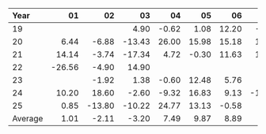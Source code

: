| Year    |               01   |               02   |               03   |               04   |               05   |               06   |               07   |               08   |               09   |               10   |               11   |               12   |     Average       |     Yearly       |
|:--------|-------------------:|-------------------:|-------------------:|-------------------:|-------------------:|-------------------:|-------------------:|-------------------:|-------------------:|-------------------:|-------------------:|-------------------:|------------------:|-----------------:|
| 19      |                    |                    |               4.90 |              -0.62 |               1.08 |              12.20 |              -0.74 |               1.18 |              -5.98 |              -2.13 |              -0.94 |               8.68 |              1.76 |            17.63 |
| 20      |               6.44 |              -6.88 |             -13.43 |              26.00 |              15.98 |              15.18 |              10.52 |              16.72 |              -3.00 |              -5.28 |              37.30 |              -1.02 |              8.21 |            98.53 |
| 21      |              14.14 |              -3.74 |             -17.34 |               4.72 |              -0.30 |              11.63 |              10.56 |               3.44 |              -7.85 |              11.80 |              -7.30 |             -15.70 |              0.34 |             4.07 |
| 22      |             -26.56 |              -4.90 |              14.90 |                    |                    |                    |                    |                    |                    |                    |                    |                    |             -5.52 |           -16.56 |
| 23      |                    |              -1.92 |               1.38 |              -0.60 |              12.48 |               5.76 |               5.94 |              -1.62 |              -5.23 |              -3.95 |              11.00 |               8.48 |              2.88 |            31.72 |
| 24      |              10.20 |              18.60 |              -2.60 |              -9.32 |              16.83 |               9.13 |             -11.25 |               7.92 |               5.56 |               4.64 |               2.60 |              -6.96 |              3.78 |            45.36 |
| 25      |               0.85 |             -13.80 |             -10.22 |              24.77 |              13.13 |              -0.58 |               7.70 |                    |                    |                    |                    |                    |              3.12 |            21.85 |
| Average |               1.01 |              -2.11 |              -3.20 |               7.49 |               9.87 |               8.89 |               3.79 |               5.53 |              -3.30 |               1.02 |               8.53 |              -1.30 |              2.08 |            28.94 |